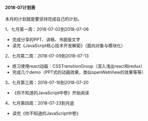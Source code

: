 #### 2018-07计划表

本月的计划就是要坚持完成自己的计划。

1、七月第一周：2018-07-02到2018-07-06

 - 完成分享的PPT、讲稿、书面版文字
 - 读完《JavaScript核心技术开发解密》（面向对象与模块化）

2、七月第二周：2018-07-09到2018-07-13

 - 练习使用react动画：CSSTransitionGroup（深入浅出react和redux）
 - 完成几个demo（PPT式的动画效果，类似openWebView的效果等等）

3、七月第三周：2018-07-16到2018-07-20

 - 《你不知道的JavaScript中卷》开始阅读

4、七月第四周：2018-07-23到月底

 - 读完《你不知道的JavaScript中卷》


